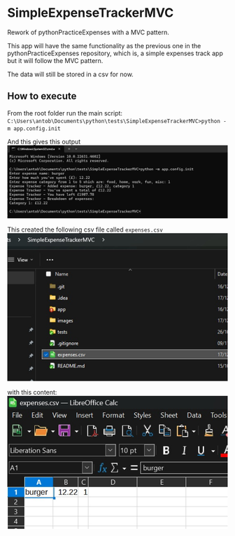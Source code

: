 # SimpleExpenseTrackerMVC
Rework of pythonPracticeExpenses with a MVC pattern. 

This app will have the same functionality as the previous one in the 
pythonPracticeExpenses repository, which is, a simple expenses track app but it will follow the MVC pattern.

The data will still be stored in a csv for now.

## How to execute

From the root folder run the main script:
`C:\Users\antob\Documents\python\tests\SimpleExpenseTrackerMVC>python -m app.config.init`

And this gives this output
![Execution sample](images/execution_sample.jpg)

This created the following csv file called `expenses.csv`
![csv file created](images/csv_sample.jpg)

with this content:
![csv file content](images/csv_content_sample.jpg)





